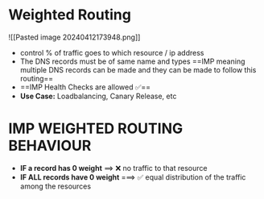 
# Weighted Routing

![[Pasted image 20240412173948.png]]
- control % of traffic goes to which resource / ip address
- The DNS records must be of same name and types ==IMP meaning multiple DNS records can be made and they can be made to follow this routing==
- ==IMP Health Checks are allowed ✅==
- **Use Case:** Loadbalancing, Canary Release, etc

# IMP WEIGHTED ROUTING BEHAVIOUR

- **IF a record has 0 weight** ==> ❌ no traffic to that resource
- **IF ALL records have 0 weight** ===> ✅ equal distribution of the traffic among the resources
